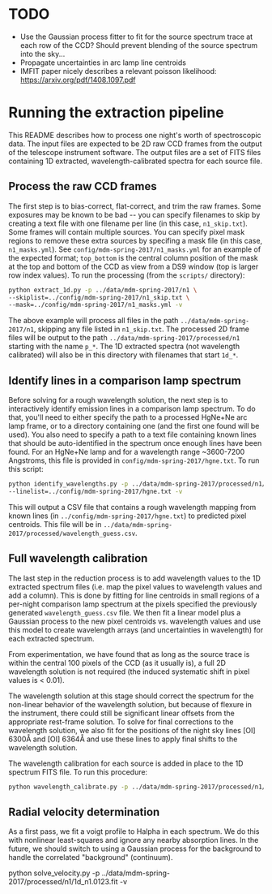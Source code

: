 TODO
====

* Use the Gaussian process fitter to fit for the source spectrum trace at each
  row of the CCD? Should prevent blending of the source spectrum into the sky...
* Propagate uncertainties in arc lamp line centroids
* IMFIT paper nicely describes a relevant poisson likelihood:
  https://arxiv.org/pdf/1408.1097.pdf

Running the extraction pipeline
===============================

This README describes how to process one night's worth of spectroscopic data.
The input files are expected to be 2D raw CCD frames from the output of the
telescope instrument software. The output files are a set of FITS files
containing 1D extracted, wavelength-calibrated spectra for each source file.

Process the raw CCD frames
--------------------------

The first step is to bias-correct, flat-correct, and trim the raw frames. Some
exposures may be known to be bad -- you can specify filenames to skip by
creating a text file with one filename per line (in this case, ``n1_skip.txt``).
Some frames will contain multiple sources. You can specify pixel mask regions to
remove these extra sources by specifing a mask file (in this case,
``n1_masks.yml``). See ``config/mdm-spring-2017/n1_masks.yml`` for an example of
the expected format; ``top_bottom`` is the central column position of the mask
at the top and bottom of the CCD as view from a DS9 window (top is larger row
index values). To run the processing (from the `scripts/` directory):

```bash
python extract_1d.py -p ../data/mdm-spring-2017/n1 \
--skiplist=../config/mdm-spring-2017/n1_skip.txt \
--mask=../config/mdm-spring-2017/n1_masks.yml -v
```

The above example will process all files in the path
``../data/mdm-spring-2017/n1``, skipping any file listed in ``n1_skip.txt``. The
processed 2D frame files will be output to the path
``../data/mdm-spring-2017/processed/n1`` starting with the name ``p_*``. The 1D
extracted spectra (not wavelength calibrated) will also be in this directory
with filenames that start ``1d_*``.

Identify lines in a comparison lamp spectrum
--------------------------------------------

Before solving for a rough wavelength solution, the next step is to
interactively identify emission lines in a comparison lamp spectrum. To do that,
you'll need to either specify the path to a processed HgNe+Ne arc lamp frame, or
to a directory containing one (and the first one found will be used). You also
need to specify a path to a text file containing known lines that should be
auto-identified in the spectrum once enough lines have been found. For an
HgNe+Ne lamp and for a wavelength range ~3600-7200 Angstroms, this file is
provided in ``config/mdm-spring-2017/hgne.txt``. To run this script:

```bash
python identify_wavelengths.py -p ../data/mdm-spring-2017/processed/n1/ \
--linelist=../config/mdm-spring-2017/hgne.txt -v
```

This will output a CSV file that contains a rough wavelength mapping from known
lines (in ``../config/mdm-spring-2017/hgne.txt``) to predicted pixel centroids.
This file will be in ``../data/mdm-spring-2017/processed/wavelength_guess.csv``.

Full wavelength calibration
---------------------------

The last step in the reduction process is to add wavelength values to the 1D
extracted spectrum files (i.e. map the pixel values to wavelength values and add
a column). This is done by fitting for line centroids in small regions of a
per-night comparison lamp spectrum at the pixels specified the previously
generated ``wavelength_guess.csv`` file. We then fit a linear model plus a
Gaussian process to the new pixel centroids vs. wavelength values and use this
model to create wavelength arrays (and uncertainties in wavelength) for each
extracted spectrum.

From experimentation, we have found that as long as the source trace is within
the central 100 pixels of the CCD (as it usually is), a full 2D wavelength
solution is not required (the induced systematic shift in pixel values is <
0.01).

The wavelength solution at this stage should correct the spectrum for the
non-linear behavior of the wavelength solution, but because of flexure in the
instrument, there could still be significant linear offsets from the appropriate
rest-frame solution. To solve for final corrections to the wavelength solution,
we also fit for the positions of the night sky lines [OI] 6300Å and [OI] 6364Å
and use these lines to apply final shifts to the wavelength solution.

The wavelength calibration for each source is added in place to the 1D spectrum
FITS file. To run this procedure:

```bash
python wavelength_calibrate.py -p ../data/mdm-spring-2017/processed/n1/ -v
```

Radial velocity determination
-----------------------------

As a first pass, we fit a voigt profile to Halpha in each spectrum. We do this
with nonlinear least-squares and ignore any nearby absorption lines. In the
future, we should switch to using a Gaussian process for the background to
handle the correlated "background" (continuum).

python solve_velocity.py -p ../data/mdm-spring-2017/processed/n1/1d_n1.0123.fit -v
